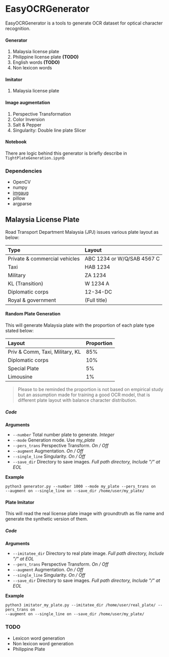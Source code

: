 # EasyOCRGenerator

EasyOCRGenerator is a tools to generate OCR dataset for optical
character recognition.

#### Generator
1. Malaysia license plate
2. Philippine license plate **(TODO)**
3. English words **(TODO)**
4. Non lexicon words

#### Imitator
1. Malaysia license plate

#### Image augmentation
1. Perspective Transformation
2. Color Inversion
3. Salt & Pepper
4. Singularity: Double line plate Slicer

#### Notebook
There are logic behind this generator is briefly describe in
`TightPlateGeneration.ipynb`

### Dependencies
- OpenCV
- numpy
- [imgaug](https://gist.github.com/adamjohnson/5682757)
- pillow
- argparse

## Malaysia License Plate
Road Transport Department Malaysia (JPJ) issues various plate layout as below:

| Type                             | Layout                     |
| :------------------------------- | :------------------------- |
| Private & commercial vehicles	   | ABC 1234 or W/Q/SAB 4567 C |
| Taxi                      	   | HAB 1234                   |
| Military	                       | ZA 1234                    |
| KL (Transition)             	   | W 1234 A                   |
| Diplomatic corps          	   | 12-34-DC                   |
| Royal & government           	   | (Full title)               |

#### Random Plate Generation
This will generate Malaysia plate with the proportion of each plate type stated below: 

| Layout                           | Proportion                 |
| :------------------------------- | :------------------------- |
| Priv & Comm, Taxi, Military, KL  | 85%                        |
| Diplomatic corps            	   | 10%                        |
| Special Plate                	   | 5%                         |
| Limousine	                       | 1%                         |

>Please to be reminded the proportion is not based on empirical study but an 
assumption made for training a good OCR model, that is different plate 
layout with balance character distribution.

##### Code
**Arguments**
- `--number` Total number plate to generate. *Integer*
- `--mode` Generation mode. Use *my_plate*
- `--pers_trans` Perspective Transform. *On / Off*
- `--augment` Augmentation. *On / Off*
- `--single_line` Singularity. *On / Off*
- `--save_dir` Directory to save images. *Full path directory, Include
  "/" at EOL*

**Example**

```
python3 generator.py --number 1000 --mode my_plate --pers_trans on 
--augment on --single_line on --save_dir /home/user/my_plate/
```
#### Plate Imitator
This will read the real license plate image with groundtruth as file
name and generate the synthetic version of them.

##### Code
**Arguments**
- `--imitatee_dir` Directory to real plate image. *Full path directory,
  Include "/" at EOL*
- `--pers_trans` Perspective Transform. *On / Off*
- `--augment` Augmentation. *On / Off*
- `--single_line` Singularity. *On / Off*
- `--save_dir` Directory to save images. *Full path directory, Include "/" at EOL*

**Example**
```
python3 imitator_my_plate.py --imitatee_dir /home/user/real_plate/ --pers_trans on 
--augment on --single_line on --save_dir /home/user/my_plate/
```

### TODO
- Lexicon word generation
- Non lexicon word generation
- Philippine Plate